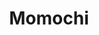 ---
layout: player
title:  "Momochi"
moment_link: "https://twitter.com/i/moments/991730520315740160?ref_src=twsrc%5Etfw"
profile_pic: momochi.jpg
profile_gfy: OccasionalKindAkitainu
twitter: "https://twitter.com/momochi212"
twitch: "https://www.twitch.tv/momochoco"
---